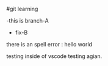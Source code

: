 #git learning 

-this is branch-A

- fix-B

there is an spell error : hello world

testing inside of vscode
testing agian.